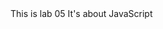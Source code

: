 <!DOCTYPE html>
<html>
<body>
<script>
// oops... there's an error here
console.log("HELLO WORLD!");

</script>
</body>
</html>
This is lab 05
It's about JavaScript
